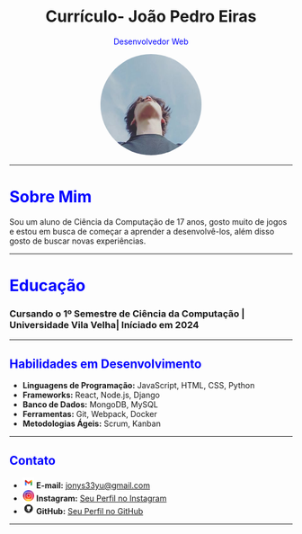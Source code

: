 <div align="center">
  <h1>Currículo- João Pedro Eiras</h1>
</div>

<p align="center">
  <span style="color: blue;">Desenvolvedor Web</span>
</p>

<div align="center">
  <img src="Foto.jpg" alt="Texto alternativo" style="border-radius: 50%; width: 180px; height: 180px;" />
</div>


---

# <span style="color: blue;">Sobre Mim</span>


Sou um aluno de Ciência da Computação de 17 anos, gosto muito de jogos e estou em busca de começar a aprender a desenvolvê-los, além disso gosto de buscar novas experiências.

---

# <span style="color: blue;">Educação</span>

### Cursando o 1º Semestre de Ciência da Computação | Universidade Vila Velha| Iníciado em 2024

---

## <span style="color: blue;">Habilidades em Desenvolvimento</span>

- **Linguagens de Programação:** JavaScript, HTML, CSS, Python
- **Frameworks:** React, Node.js, Django
- **Banco de Dados:** MongoDB, MySQL
- **Ferramentas:** Git, Webpack, Docker
- **Metodologias Ágeis:** Scrum, Kanban

---

## <span style="color: blue;">Contato</span>

- <img src="vecteezy_gmail-png-icone_16716465.png" alt="Texto alternativo" width="20" height="20" /> **E-mail:** jonys33yu@gmail.com
- <img src="vecteezy_instagram-icon-logo-png_17743717.png" alt="Texto alternativo" width="20" height="20" /> **Instagram:** [Seu Perfil no Instagram](https://www.instagram.com/joaopedroeirass/)
- <img src="kisspng-computer-icons-logo-portable-network-graphics-clip-icons-for-free-iconza-circle-social-5b7fe46b4ec817.2080142615351082033227.png" alt="Texto alternativo" width="20" height="20" /> **GitHub:** [Seu Perfil no GitHub](https://github.com/ljonys)

---
